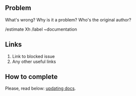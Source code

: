 ## Problem

What's wrong?
Why is it a problem?
Who's the original author?

/estimate Xh
/label ~documentation


## Links

1. Link to blocked issue
2. Any other useful links


## How to complete

Please, read below: [updating docs](https://github.com/wemake-services/meta/wiki/How-tasks-are-assigned#i-can-not-find-any-information-in-any-of-these-sources).
